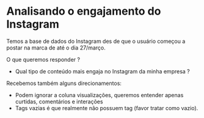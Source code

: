 # Analisando o engajamento do Instagram

Temos a base de dados do Instagram des de que o usuário começou a postar na marca de até o dia 27/março.

O que queremos responder ?
 * Qual tipo de conteúdo mais engaja no Instagram da minha empresa ?

Recebemos também alguns direcionamentos:

 * Podem ignorar a coluna visualizações, queremos entender apenas curtidas, comentários e interações
 * Tags vazias é que realmente não possuem tag (favor tratar como vazio).
